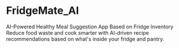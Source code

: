 # FridgeMate_AI
AI-Powered Healthy Meal Suggestion App Based on Fridge Inventory Reduce food waste and cook smarter with AI-driven recipe recommendations based on what's inside your fridge and pantry.

